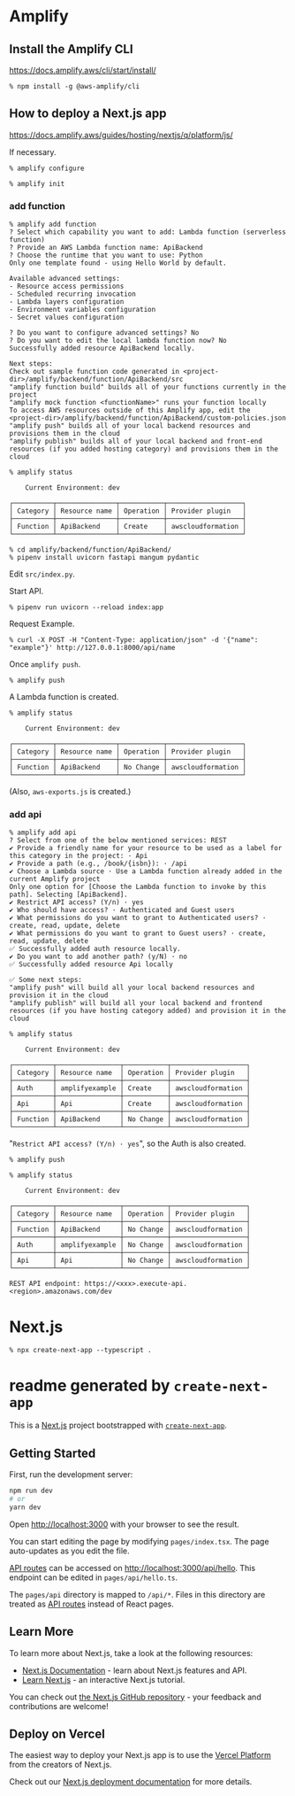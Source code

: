 # Amplify

## Install the Amplify CLI

https://docs.amplify.aws/cli/start/install/

```
% npm install -g @aws-amplify/cli
```

## How to deploy a Next.js app

https://docs.amplify.aws/guides/hosting/nextjs/q/platform/js/

If necessary.

```
% amplify configure
```

```
% amplify init
```

### add function

```
% amplify add function
? Select which capability you want to add: Lambda function (serverless function)
? Provide an AWS Lambda function name: ApiBackend
? Choose the runtime that you want to use: Python
Only one template found - using Hello World by default.

Available advanced settings:
- Resource access permissions
- Scheduled recurring invocation
- Lambda layers configuration
- Environment variables configuration
- Secret values configuration

? Do you want to configure advanced settings? No
? Do you want to edit the local lambda function now? No
Successfully added resource ApiBackend locally.

Next steps:
Check out sample function code generated in <project-dir>/amplify/backend/function/ApiBackend/src
"amplify function build" builds all of your functions currently in the project
"amplify mock function <functionName>" runs your function locally
To access AWS resources outside of this Amplify app, edit the <project-dir>/amplify/backend/function/ApiBackend/custom-policies.json
"amplify push" builds all of your local backend resources and provisions them in the cloud
"amplify publish" builds all of your local backend and front-end resources (if you added hosting category) and provisions them in the cloud
```

```
% amplify status

    Current Environment: dev

┌──────────┬───────────────┬───────────┬───────────────────┐
│ Category │ Resource name │ Operation │ Provider plugin   │
├──────────┼───────────────┼───────────┼───────────────────┤
│ Function │ ApiBackend    │ Create    │ awscloudformation │
└──────────┴───────────────┴───────────┴───────────────────┘
```

```
% cd amplify/backend/function/ApiBackend/
% pipenv install uvicorn fastapi mangum pydantic
```

Edit `src/index.py`.

Start API.

```
% pipenv run uvicorn --reload index:app
```

Request Example.

```
% curl -X POST -H "Content-Type: application/json" -d '{"name": "example"}' http://127.0.0.1:8000/api/name
```

Once `amplify push`.

```
% amplify push
```

A Lambda function is created.

```
% amplify status

    Current Environment: dev

┌──────────┬───────────────┬───────────┬───────────────────┐
│ Category │ Resource name │ Operation │ Provider plugin   │
├──────────┼───────────────┼───────────┼───────────────────┤
│ Function │ ApiBackend    │ No Change │ awscloudformation │
└──────────┴───────────────┴───────────┴───────────────────┘
```

(Also, `aws-exports.js` is created.)

### add api

```
% amplify add api
? Select from one of the below mentioned services: REST
✔ Provide a friendly name for your resource to be used as a label for this category in the project: · Api
✔ Provide a path (e.g., /book/{isbn}): · /api
✔ Choose a Lambda source · Use a Lambda function already added in the current Amplify project
Only one option for [Choose the Lambda function to invoke by this path]. Selecting [ApiBackend].
✔ Restrict API access? (Y/n) · yes
✔ Who should have access? · Authenticated and Guest users
✔ What permissions do you want to grant to Authenticated users? · create, read, update, delete
✔ What permissions do you want to grant to Guest users? · create, read, update, delete
✅ Successfully added auth resource locally.
✔ Do you want to add another path? (y/N) · no
✅ Successfully added resource Api locally

✅ Some next steps:
"amplify push" will build all your local backend resources and provision it in the cloud
"amplify publish" will build all your local backend and frontend resources (if you have hosting category added) and provision it in the cloud
```

```
% amplify status

    Current Environment: dev

┌──────────┬────────────────┬───────────┬───────────────────┐
│ Category │ Resource name  │ Operation │ Provider plugin   │
├──────────┼────────────────┼───────────┼───────────────────┤
│ Auth     │ amplifyexample │ Create    │ awscloudformation │
├──────────┼────────────────┼───────────┼───────────────────┤
│ Api      │ Api            │ Create    │ awscloudformation │
├──────────┼────────────────┼───────────┼───────────────────┤
│ Function │ ApiBackend     │ No Change │ awscloudformation │
└──────────┴────────────────┴───────────┴───────────────────┘
```

"`Restrict API access? (Y/n) · yes`", so the Auth is also created.

```
% amplify push
```

```
% amplify status

    Current Environment: dev

┌──────────┬────────────────┬───────────┬───────────────────┐
│ Category │ Resource name  │ Operation │ Provider plugin   │
├──────────┼────────────────┼───────────┼───────────────────┤
│ Function │ ApiBackend     │ No Change │ awscloudformation │
├──────────┼────────────────┼───────────┼───────────────────┤
│ Auth     │ amplifyexample │ No Change │ awscloudformation │
├──────────┼────────────────┼───────────┼───────────────────┤
│ Api      │ Api            │ No Change │ awscloudformation │
└──────────┴────────────────┴───────────┴───────────────────┘

REST API endpoint: https://<xxx>.execute-api.<region>.amazonaws.com/dev
```

# Next.js

```
% npx create-next-app --typescript .
```

# readme generated by `create-next-app`

This is a [Next.js](https://nextjs.org/) project bootstrapped with [`create-next-app`](https://github.com/vercel/next.js/tree/canary/packages/create-next-app).

## Getting Started

First, run the development server:

```bash
npm run dev
# or
yarn dev
```

Open [http://localhost:3000](http://localhost:3000) with your browser to see the result.

You can start editing the page by modifying `pages/index.tsx`. The page auto-updates as you edit the file.

[API routes](https://nextjs.org/docs/api-routes/introduction) can be accessed on [http://localhost:3000/api/hello](http://localhost:3000/api/hello). This endpoint can be edited in `pages/api/hello.ts`.

The `pages/api` directory is mapped to `/api/*`. Files in this directory are treated as [API routes](https://nextjs.org/docs/api-routes/introduction) instead of React pages.

## Learn More

To learn more about Next.js, take a look at the following resources:

- [Next.js Documentation](https://nextjs.org/docs) - learn about Next.js features and API.
- [Learn Next.js](https://nextjs.org/learn) - an interactive Next.js tutorial.

You can check out [the Next.js GitHub repository](https://github.com/vercel/next.js/) - your feedback and contributions are welcome!

## Deploy on Vercel

The easiest way to deploy your Next.js app is to use the [Vercel Platform](https://vercel.com/new?utm_medium=default-template&filter=next.js&utm_source=create-next-app&utm_campaign=create-next-app-readme) from the creators of Next.js.

Check out our [Next.js deployment documentation](https://nextjs.org/docs/deployment) for more details.
